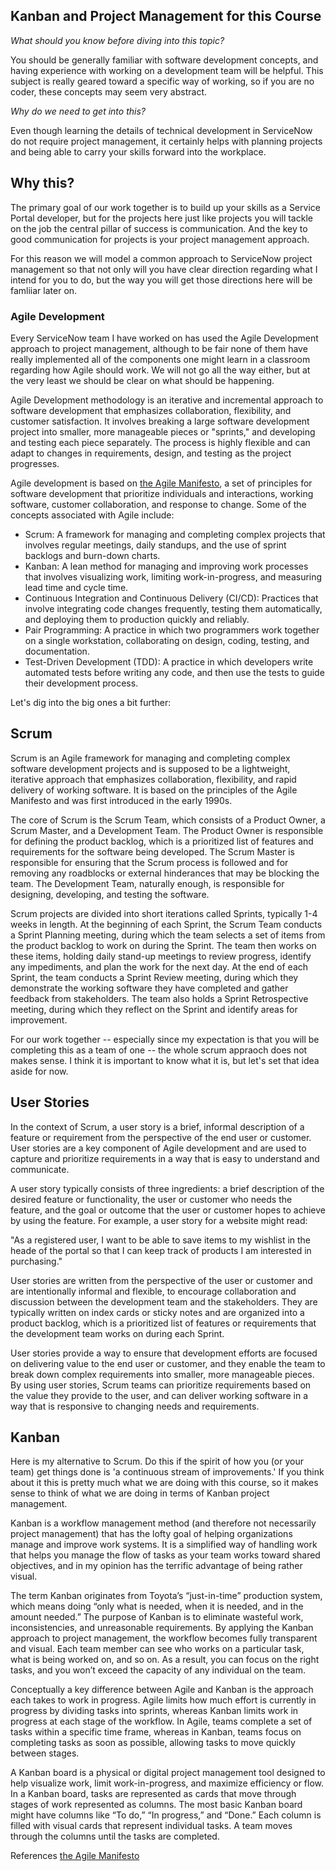 ## Kanban and Project Management for this Course

*What should you know before diving into this topic?*

You should be generally familiar with software development concepts, and having experience with working on a development team will be helpful. This subject is really geared toward a specific way of working, so if you are no coder, these concepts may seem very abstract.

*Why do we need to get into this?*

Even though learning the details of technical development in ServiceNow do not require project management, it certainly helps with planning projects and being able to carry your skills forward into the workplace. 

## Why this?

The primary goal of our work together is to build up your skills as a Service Portal developer, but for the projects here just like projects you will tackle on the job the central pillar of success is communication. And the key to good communication for projects is your project management approach.

For this reason we will model a common approach to ServiceNow project management so that not only will you have clear direction regarding what I intend for you to do, but the way you will get those directions here will be famliiar later on.

### Agile Development

Every ServiceNow team I have worked on has used the Agile Development approach to project management, although to be fair none of them have really implemented all of the components one might learn in a classroom regarding how Agile should work. We will not go all the way either, but at the very least we should be clear on what should be happening.

Agile Development methodology is an iterative and incremental approach to software development that emphasizes collaboration, flexibility, and customer satisfaction. It involves breaking a large software development project into smaller, more manageable pieces or "sprints," and developing and testing each piece separately. The process is highly flexible and can adapt to changes in requirements, design, and testing as the project progresses.

Agile development is based on [the Agile Manifesto](https://agilemanifesto.org/), a set of principles for software development that prioritize individuals and interactions, working software, customer collaboration, and response to change. Some of the concepts associated with Agile include:

* Scrum: A framework for managing and completing complex projects that involves regular meetings, daily standups, and the use of sprint backlogs and burn-down charts.
* Kanban: A lean method for managing and improving work processes that involves visualizing work, limiting work-in-progress, and measuring lead time and cycle time.
* Continuous Integration and Continuous Delivery (CI/CD): Practices that involve integrating code changes frequently, testing them automatically, and deploying them to production quickly and reliably.
* Pair Programming: A practice in which two programmers work together on a single workstation, collaborating on design, coding, testing, and documentation.
* Test-Driven Development (TDD): A practice in which developers write automated tests before writing any code, and then use the tests to guide their development process.

Let's dig into the big ones a bit further:

## Scrum

Scrum is an Agile framework for managing and completing complex software development projects and is supposed to be a lightweight, iterative approach that emphasizes collaboration, flexibility, and rapid delivery of working software. It is based on the principles of the Agile Manifesto and was first introduced in the early 1990s.

The core of Scrum is the Scrum Team, which consists of a Product Owner, a Scrum Master, and a Development Team. The Product Owner is responsible for defining the product backlog, which is a prioritized list of features and requirements for the software being developed. The Scrum Master is responsible for ensuring that the Scrum process is followed and for removing any roadblocks or external hinderances that may be blocking the team. The Development Team, naturally enough, is responsible for designing, developing, and testing the software.

Scrum projects are divided into short iterations called Sprints, typically 1-4 weeks in length. At the beginning of each Sprint, the Scrum Team conducts a Sprint Planning meeting, during which the team selects a set of items from the product backlog to work on during the Sprint. The team then works on these items, holding daily stand-up meetings to review progress, identify any impediments, and plan the work for the next day. At the end of each Sprint, the team conducts a Sprint Review meeting, during which they demonstrate the working software they have completed and gather feedback from stakeholders. The team also holds a Sprint Retrospective meeting, during which they reflect on the Sprint and identify areas for improvement.

For our work together -- especially since my expectation is that you will be completing this as a team of one --  the whole scrum appraoch does not makes sense. I think it is important to know what it is, but let's set that idea aside for now.

## User Stories

In the context of Scrum, a user story is a brief, informal description of a feature or requirement from the perspective of the end user or customer. User stories are a key component of Agile development and are used to capture and prioritize requirements in a way that is easy to understand and communicate.

A user story typically consists of three ingredients: a brief description of the desired feature or functionality, the user or customer who needs the feature, and the goal or outcome that the user or customer hopes to achieve by using the feature. For example, a user story for a website might read:

"As a registered user, I want to be able to save items to my wishlist in the heade of the portal so that I can keep track of products I am interested in purchasing."

User stories are written from the perspective of the user or customer and are intentionally informal and flexible, to encourage collaboration and discussion between the development team and the stakeholders. They are typically written on index cards or sticky notes and are organized into a product backlog, which is a prioritized list of features or requirements that the development team works on during each Sprint.

User stories provide a way to ensure that development efforts are focused on delivering value to the end user or customer, and they enable the team to break down complex requirements into smaller, more manageable pieces. By using user stories, Scrum teams can prioritize requirements based on the value they provide to the user, and can deliver working software in a way that is responsive to changing needs and requirements.

## Kanban

Here is my alternative to Scrum. Do this if the spirit of how you (or your team) get things done is 'a continuous stream of improvements.' If you think about it this is pretty much what we are doing with this course, so it makes sense to think of what we are doing in terms of Kanban project management.

Kanban is a workflow management method (and therefore not necessarily project management) that has the lofty goal of helping organizations manage and improve work systems. It is a simplified way of handling work that helps you manage the flow of tasks as your team works toward shared objectives, and in my opinion has the terrific advantage of being rather visual.  

The term Kanban originates from Toyota’s “just-in-time” production system, which means doing “only what is needed, when it is needed, and in the amount needed.” The purpose of Kanban is to eliminate wasteful work, inconsistencies, and unreasonable requirements. By applying the Kanban approach to project management, the workflow becomes fully transparent and visual. Each team member can see who works on a particular task, what is being worked on, and so on. As a result, you can focus on the right tasks, and you won’t exceed the capacity of any individual on the team.

Conceptually a key difference between Agile and Kanban is the approach each takes to work in progress. Agile limits how much effort is currently in progress by dividing tasks into sprints, whereas Kanban limits work in progress at each stage of the workflow. In Agile, teams complete a set of tasks within a specific time frame, whereas in Kanban, teams focus on completing tasks as soon as possible, allowing tasks to move quickly between stages. 

A Kanban board is a physical or digital project management tool designed to help visualize work, limit work-in-progress, and maximize efficiency or flow. In a Kanban board, tasks are represented as cards that move through stages of work represented as columns. The most basic Kanban board might have columns like “To do,” “In progress,” and “Done.” Each column is filled with visual cards that represent individual tasks. A team moves through the columns until the tasks are completed.

References
[the Agile Manifesto](https://agilemanifesto.org/)